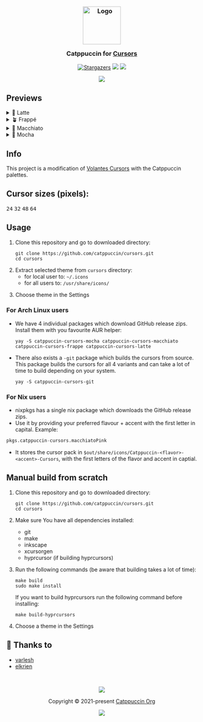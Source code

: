 <h3 align="center">
	<img src="https://raw.githubusercontent.com/catppuccin/catppuccin/main/assets/logos/exports/1544x1544_circle.png" width="100" alt="Logo"/><br/>
	<img src="https://raw.githubusercontent.com/catppuccin/catppuccin/main/assets/misc/transparent.png" height="30" width="0px"/>
	Catppuccin for <a href="https://github.com/varlesh/volantes-cursors">Cursors</a>
	<img src="https://raw.githubusercontent.com/catppuccin/catppuccin/main/assets/misc/transparent.png" height="30" width="0px"/>
</h3>
<p align="center">
    <a href="https://github.com/catppuccin/cursors/stargazers"><img alt="Stargazers" src="https://img.shields.io/github/stars/catppuccin/cursors?colorA=363a4f&colorB=b7bdf8&style=for-the-badge"></a>
    <a href="https://github.com/catppuccin/cursors/issues"><img src="https://img.shields.io/github/issues/catppuccin/cursors?colorA=363a4f&colorB=f5a97f&style=for-the-badge"></a>
    <a href="https://github.com/catppuccin/cursors/contributors"><img src="https://img.shields.io/github/contributors/catppuccin/cursors?colorA=363a4f&colorB=a6da95&style=for-the-badge"></a>
</p>

<p align="center">
  <img src="https://raw.githubusercontent.com/catppuccin/cursors/main/assets/cat-cursors.png"/>
</p>

## Previews

<details>
<summary>🌻 Latte</summary>
  <img src="https://raw.githubusercontent.com/catppuccin/cursors/main/assets/cursors-latte.png"/>
</details>
<details>
<summary>🪴 Frappé</summary>
  <img src="https://raw.githubusercontent.com/catppuccin/cursors/main/assets/cursors-frappe.png"/>
</details>
<details>
<summary>🌺 Macchiato</summary>
  <img src="https://raw.githubusercontent.com/catppuccin/cursors/main/assets/cursors-macchiato.png"/>
</details>
<details>
<summary>🌿 Mocha</summary>
  <img src="https://raw.githubusercontent.com/catppuccin/cursors/main/assets/cursors-mocha.png"/>
</details>

## Info

This project is a modification of [Volantes Cursors](https://github.com/varlesh/volantes-cursors) with the Catppuccin palettes.

## Cursor sizes (pixels): 

<kbd>24</kbd>
<kbd>32</kbd>
<kbd>48</kbd>
<kbd>64</kbd>

## Usage

1. Clone this repository and go to downloaded directory:
    ```
    git clone https://github.com/catppuccin/cursors.git
    cd cursors
   ```
2. Extract selected theme from `cursors` directory:
    - for local user to: `~/.icons`
    - for all users to: `/usr/share/icons/`
      
&nbsp;
3. Choose theme in the Settings

### For Arch Linux users 

- We have 4 individual packages which download GitHub release zips. Install them with you favourite AUR helper:

  ```
  yay -S catppuccin-cursors-mocha catppuccin-cursors-macchiato catppuccin-cursors-frappe catppuccin-cursors-latte
  ```

- There also exists a `-git` package which builds the cursors from source. This package builds the cursors for all 4 variants and can take a lot of time to build depending on your system.

  ```
  yay -S catppuccin-cursors-git
  ```

### For Nix users
- nixpkgs has a single nix package which downloads the GitHub release zips.
- Use it by providing your preferred flavour + accent with the first letter in capital. Example:
```nix
pkgs.catppuccin-cursors.macchiatoPink
```
- It stores the cursor pack in `$out/share/icons/Catppuccin-<flavor>-<accent>-Cursors`, with the first letters of the flavor and accent in captial.

## Manual build from scratch

1. Clone this repository and go to downloaded directory:
    ```
    git clone https://github.com/catppuccin/cursors.git
    cd cursors
   ```
2. Make sure You have all dependencies installed:
    - git
    - make
    - inkscape
    - xcursorgen
    - hyprcursor (if building hyprcursors)

3. Run the following commands (be aware that building takes a lot of time):
    ```
    make build
    sudo make install
    ```
    If you want to build hyprcursors run the following command before installing:
    ```
    make build-hyprcursors
    ```
4. Choose a theme in the Settings


## 💝 Thanks to

- [varlesh](https://github.com/varlesh/volantes-cursors)
- [elkrien](https://github.com/elkrien)

&nbsp;

<p align="center"><img src="https://raw.githubusercontent.com/catppuccin/catppuccin/main/assets/footers/gray0_ctp_on_line.svg?sanitize=true" /></p>
<p align="center">Copyright &copy; 2021-present <a href="https://github.com/catppuccin" target="_blank">Catppuccin Org</a>
<p align="center"><a href="https://github.com/catppuccin/cursors/blob/main/LICENSE"><img src="https://img.shields.io/static/v1.svg?style=for-the-badge&label=License&message=GNU&logoColor=d9e0ee&colorA=363a4f&colorB=b7bdf8"/></a></p>


